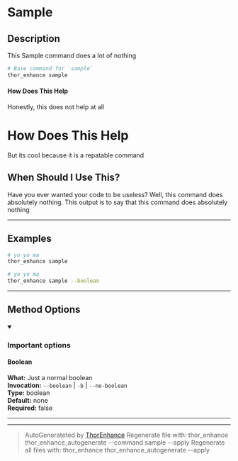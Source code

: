 # Sample

## Description
This Sample command does a lot of nothing

```bash
# Base command for `sample`
thor_enhance sample
```

#### How Does This Help

Honestly, this does not help at all

# How Does This Help

But its cool because it is a repatable command

## When Should I Use This?

Have you ever wanted your code to be useless?
Well, this command does absolutely nothing.
This output is to say that this command does absolutely nothing




---

## Examples

```bash
# yo yo ma
thor_enhance sample
```

```bash
# yo yo ma
thor_enhance sample --boolean
```



---


## Method Options



<details open>
  <summary> <h3> Important options </h3> </summary>

#### Boolean

**What:** Just a normal boolean<br>
**Invocation:** `--boolean` | `-b` | `--no-boolean`<br>
**Type:** boolean<br>
**Default:** none<br>
**Required:** false<br>




</details>

---






---

> AutoGenerateted by [ThorEnhance](https://github.com/matt-taylor/thor_enhance)
> Regenerate file with: thor_enhance thor_enhance_autogenerate --command sample --apply
> Regenerate all files with: thor_enhance thor_enhance_autogenerate --apply


